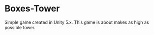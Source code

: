 # Boxes-Tower
Simple game created in Unity 5.x. This game is about makes as high as possible tower.

